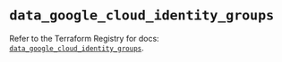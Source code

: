 # `data_google_cloud_identity_groups`

Refer to the Terraform Registry for docs: [`data_google_cloud_identity_groups`](https://registry.terraform.io/providers/hashicorp/google/6.36.0/docs/data-sources/cloud_identity_groups).
